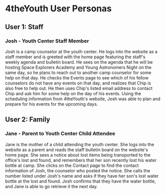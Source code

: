 # 4theYouth User Personas

## User 1: Staff
### Josh - Youth Center Staff Member

Josh is a camp counselor at the youth center. He logs into the website as a staff member and is greeted 
with the home page featuring the staff's weekly agenda and bulletin board. He sees on the agenda that 
he will be hosting Space Explorers Academy and Young Astronomers Night on the same day, so he plans to
reach out to another camp counselor for some help on that day. He checks the Events page to see which
of his fellow counselors do not have any events on that day, and realizes that Chip is also free to 
help out. He then uses Chip's listed email address to contact Chip and ask him for some help on the
day of his events. Using the scheduling information from 4theYouth's website, Josh was able to plan
and prepare for his events for the upcoming days.

## User 2: Family
### Jane - Parent to Youth Center Child Attendee

Jane is the mother of a child attending the youth center. She logs into the website as a parent and reads
the staff bulletin board on the website's home page. She sees a notice about lost items being transported to
the office's lost and found, and remembers that her son recently lost his water bottle at camp. She clicks on
the Contact page to find the contact information of Josh, the counselor who posted the notice. She calls the 
number listed under Josh's name and asks if they have her son's lost water bottle at the lost and found.
Josh confirms that they have the water bottle, and Jane is able to go retrieve it the next day. 